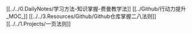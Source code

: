 [[../../0.DailyNotes/学习方法-知识掌握-费曼教学法]]
[[../Github/行动力提升_MOC_]]
[[../../3.Resources/Github/Github仓库掌握二八法则]]
[[../../1.Projects/一页法则]]
